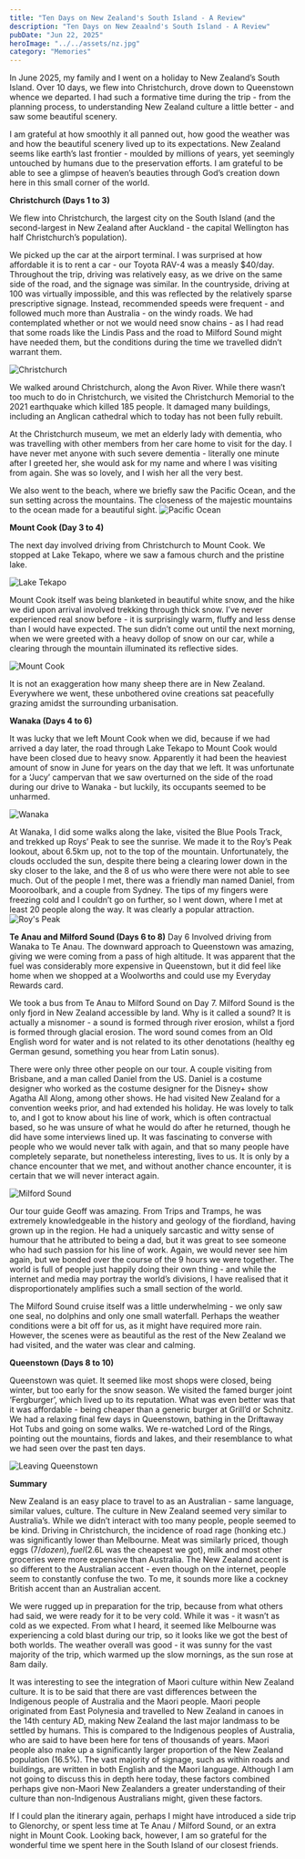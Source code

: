 ```yaml
---
title: "Ten Days on New Zealand's South Island - A Review"
description: "Ten Days on New Zeaalnd's South Island - A Review"
pubDate: "Jun 22, 2025"
heroImage: "../../assets/nz.jpg"
category: "Memories"
---
```

In June 2025, my family and I went on a holiday to New Zealand’s South Island. Over 10 days, we flew into Christchurch, drove down to Queenstown whence we departed. I had such a formative time during the trip - from the planning process, to understanding New Zealand culture a little better - and saw some beautiful scenery.

I am grateful at how smoothly it all panned out, how good the weather was and how the beautiful scenery lived up to its expectations. New Zealand seems like earth’s last frontier - moulded by millions of years, yet seemingly untouched by humans due to the preservation efforts. I am grateful to be able to see a glimpse of heaven’s beauties through God’s creation down here in this small corner of the world.

**Christchurch (Days 1 to 3)**

We flew into Christchurch, the largest city on the South Island (and the second-largest in New Zealand after Auckland - the capital Wellington has half Christchurch’s population).

We picked up the car at the airport terminal. I was surprised at how affordable it is to rent a car - our Toyota RAV-4 was a measly $40/day. Throughout the trip, driving was relatively easy, as we drive on the same side of the road, and the signage was similar. In the countryside, driving at 100 was virtually impossible, and this was reflected by the relatively sparse prescriptive signage. Instead, recommended speeds were frequent - and followed much more than Australia - on the windy roads. We had contemplated whether or not we would need snow chains - as I had read that some roads like the Lindis Pass and the road to Milford Sound might have needed them, but the conditions during the time we travelled didn’t warrant them.

![Christchurch](../../assets/nz1.jpg)

We walked around Christchurch, along the Avon River. While there wasn’t too much to do in Christchurch, we visited the Christchurch Memorial to the 2021 earthquake which killed 185 people. It damaged many buildings, including an Anglican cathedral which to today has not been fully rebuilt.



At the Christchurch museum, we met an elderly lady with dementia, who was travelling with other members from her care home to visit for the day. I have never met anyone with such severe dementia - literally one minute after I greeted her, she would ask for my name and where I was visiting from again. She was so lovely, and I wish her all the very best.

We also went to the beach, where we briefly saw the Pacific Ocean, and the sun setting across the mountains. The closeness of the majestic mountains to the ocean made for a beautiful sight.
![Pacific Ocean](../../assets/nz2.jpg)


**Mount Cook (Day 3 to 4)**

The next day involved driving from Christchurch to Mount Cook. We stopped at Lake Tekapo, where we saw a famous church and the pristine lake.

![Lake Tekapo](../../assets/nz3.jpg)


Mount Cook itself was being blanketed in beautiful white snow, and the hike we did upon arrival involved trekking through thick snow. I’ve never experienced real snow before - it is surprisingly warm, fluffy and less dense than I would have expected. The sun didn’t come out until the next morning, when we were greeted with a heavy dollop of snow on our car, while a clearing through the mountain illuminated its reflective sides. 


![Mount Cook](../../assets/nz4.jpg)


It is not an exaggeration how many sheep there are in New Zealand. Everywhere we went, these unbothered ovine creations sat peacefully grazing amidst the surrounding urbanisation.

**Wanaka (Days 4 to 6)**

It was lucky that we left Mount Cook when we did, because if we had arrived a day later, the road through Lake Tekapo to Mount Cook would have been closed due to heavy snow. Apparently it had been the heaviest amount of snow in June for years on the day that we left. It was unfortunate for a ‘Jucy’ campervan that we saw overturned on the side of the road during our drive to Wanaka - but luckily, its occupants seemed to be unharmed.

![Wanaka](../../assets/nz5.jpg)

At Wanaka, I did some walks along the lake, visited the Blue Pools Track, and trekked up Roys’ Peak to see the sunrise. We made it to the Roy’s Peak lookout, about 6.5km up, not to the top of the mountain. Unfortunately, the clouds occluded the sun, despite there being a clearing lower down in the sky closer to the lake, and the 8 of us who were there were not able to see much. Out of the people I met, there was a friendly man named Daniel, from Mooroolbark, and a couple from Sydney. The tips of my fingers were freezing cold and I couldn’t go on further, so I went down, where I met at least 20 people along the way. It was clearly a popular attraction.
![Roy's Peak](../../assets/nz6.jpg)


**Te Anau and Milford Sound (Days 6 to 8)**
Day 6 Involved driving from Wanaka to Te Anau. The downward approach to Queenstown was amazing, giving we were coming from a pass of high altitude. It was apparent that the fuel was considerably more expensive in Queenstown, but it did feel like home when we shopped at a Woolworths and could use my Everyday Rewards card.

We took a bus from Te Anau to Milford Sound on Day 7. Milford Sound is the only fjord in New Zealand accessible by land. Why is it called a sound? It is actually a misnomer - a sound is formed through river erosion, whilst a fjord is formed through glacial erosion. The word sound comes from an Old English word for water and is not related to its other denotations (healthy eg German gesund, something you hear from Latin sonus). 

There were only three other people on our tour. A couple visiting from Brisbane, and a man called Daniel from the US. Daniel is a costume designer who worked as the costume designer for the Disney+ show Agatha All Along, among other shows.  He had visited New Zealand for a convention weeks prior, and had extended his holiday. He was lovely to talk to, and I got to know about his line of work, which is often contractual based, so he was unsure of what he would do after he returned, though he did have some interviews lined up. It was fascinating to converse with people who we would never talk with again, and that so many people have completely separate, but nonetheless interesting, lives to us. It is only by a chance encounter that we met, and without another chance encounter, it is certain that we will never interact again.

![Milford Sound](../../assets/nz7.jpg)

Our tour guide Geoff was amazing. From Trips and Tramps, he was extremely knowledgeable in the history and geology of the fiordland, having grown up in the region. He had a uniquely sarcastic and witty sense of humour that he attributed to being a dad, but it was great to see someone who had such passion for his line of work. Again, we would never see him again, but we bonded over the course of the 9 hours we were together. The world is full of people just happily doing their own thing - and while the internet and media may portray the world’s divisions, I have realised that it disproportionately amplifies such a small section of the world.

The Milford Sound cruise itself was a little underwhelming - we only saw one seal, no dolphins and only one small waterfall. Perhaps the weather conditions were a bit off for us, as it might have required more rain. However, the scenes were as beautiful as the rest of the New Zealand we had visited, and the water was clear and calming.

**Queenstown (Days 8 to 10)**

Queenstown was quiet. It seemed like most shops were closed, being winter, but too early for the snow season. We visited the famed burger joint ‘Fergburger’, which lived up to its reputation. What was even better was that it was affordable - being cheaper than a generic burger at Grill’d or Schnitz. We had a relaxing final few days in Queenstown, bathing in the Driftaway Hot Tubs and going on some walks. We re-watched Lord of the Rings, pointing out the mountains, fiords and lakes, and their resemblance to what we had seen over the past ten days. 

![Leaving Queenstown](../../assets/nz8.jpg)


**Summary**

New Zealand is an easy place to travel to as an Australian - same language, similar values, culture. The culture in New Zealand seemed very similar to Australia’s. While we didn’t interact with too many people, people seemed to be kind. Driving in Christchurch, the incidence of road rage (honking etc.) was significantly lower than Melbourne. Meat was similarly priced, though eggs ($7 / dozen), fuel ($2.6L was the cheapest we got), milk and most other groceries were more expensive than Australia. The New Zealand accent is so different to the Australian accent - even though on the internet, people seem to constantly confuse the two. To me, it sounds more like a cockney British accent than an Australian accent.

We were rugged up in preparation for the trip, because from what others had said, we were ready for it to be very cold. While it was - it wasn’t as cold as we expected. From what I heard, it seemed like Melbourne was experiencing a cold blast during our trip, so it looks like we got the best of both worlds. The weather overall was good - it was sunny for the vast majority of the trip, which warmed up the slow mornings, as the sun rose at 8am daily.

It was interesting to see the integration of Maori culture within New Zealand culture. It is to be said that there are vast differences between the Indigenous people of Australia and the Maori people. Maori people originated from East Polynesia and travelled to New Zealand in canoes in the 14th century AD, making New Zealand the last major landmass to be settled by humans. This is compared to the Indigenous peoples of Australia, who are said to have been here for tens of thousands of years. Maori people also make up a significantly larger proportion of the New Zealand population (16.5%). The vast majority of signage, such as within roads and buildings, are written in both English and the Maori language. Although I am not going to discuss this in depth here today, these factors combined perhaps give non-Maori New Zealanders a greater understanding of their culture than non-Indigenous Australians might, given these factors.

If I could plan the itinerary again, perhaps I might have introduced a side trip to Glenorchy, or spent less time at Te Anau / Milford Sound, or an extra night in Mount Cook. Looking back, however, I am so grateful for the wonderful time we spent here in the South Island of our closest friends.
